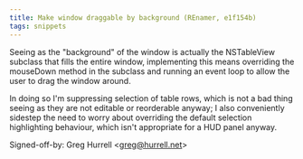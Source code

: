 ```yaml
---
title: Make window draggable by background (REnamer, e1f154b)
tags: snippets
---
```


Seeing as the "background" of the window is actually the NSTableView subclass that fills the entire window, implementing this means overriding the mouseDown method in the subclass and running an event loop to allow the user to drag the window around.

In doing so I'm suppressing selection of table rows, which is not a bad thing seeing as they are not editable or reorderable anyway; I also conveniently sidestep the need to worry about overriding the default selection highlighting behaviour, which isn't appropriate for a HUD panel anyway.

Signed-off-by: Greg Hurrell &lt;greg@hurrell.net&gt;
